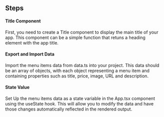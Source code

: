 ## Steps

#### Title Component

First, you need to create a Title component to
display the main title of your app. This component
can be a simple function that retuns a heading element
with the app title.

#### Export and Import Data

Import the menu items data from data.ts into your
project. This data should be an array of objects,
with each object representing a menu item and containing
properties such as title, price, image, URL and description.

#### State Value

Set Up the menu items data as a state variable in the App.tsx
component using the useState hook. This will allow you to modify
the data and have those changes automatically reflected in the rendered
output.
